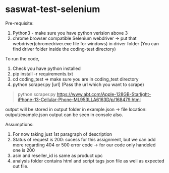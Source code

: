 # saswat-test-selenium

Pre-requisite:
1. Python3 - make sure you have python verision above 3
2. chrome browser compatible Selenium webdriver 
    -> put that webdriver(chromedriver.exe file for windows) in driver folder
    (You can find driver folder inside the coding-test directory)


To run the code,
1. Check you have python installed
2. pip install -r requirements.txt
3. cd coding_test => make sure you are in coding_test directory
4. python scraper.py [url]    (Pass the url which you want to scrape)
> python scraper.py https://www.abt.com/Apple-128GB-Starlight-iPhone-13-Cellular-Phone-ML953LLA6163D/p/168479.html


output will be stored in output folder in example.json -> file location: output/example.json
output can be seen in console also.


Assumptions:
1. For now taking just 1st paragraph of description
2. Status of request is 200: sucess for this assignment, but we can add more regarding 404 or 500 error code
-> for our code only handeled one is 200
3. asin and reseller_id is same as product upc
4. analysis folder contains html and script tags json file as well as expected out file.
